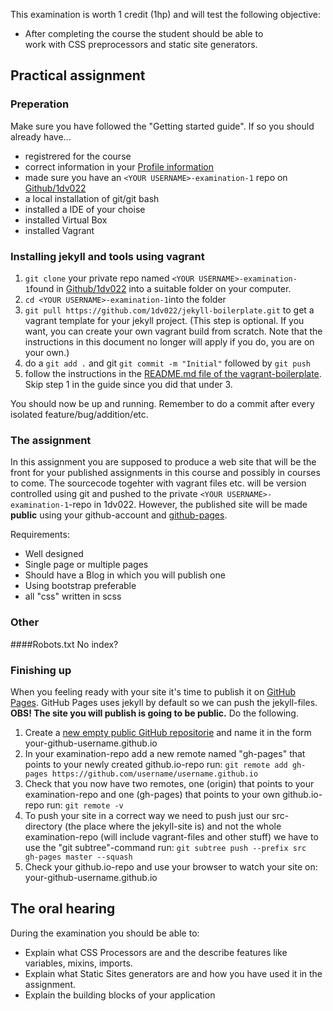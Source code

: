 This examination is worth 1 credit (1hp) and will test the following objective:
* After completing the course the student should be able to work with CSS preprocessors and static site generators.

## Practical assignment

### Preperation

Make sure you have followed the "Getting started guide". If so you should already have...
* registrered for the course
* correct information in your [Profile information](https://coursepress.lnu.se/kurs/klientbaserad-webbprogrammering/profile-information/)
* made sure you have an `<YOUR USERNAME>-examination-1` repo on [Github/1dv022](http://github.com/1dv022)
* a local installation of git/git bash
* installed a IDE of your choise
* installed Virtual Box
* installed Vagrant

### Installing jekyll and tools using vagrant

1. `git clone` your private repo named `<YOUR USERNAME>-examination-1`found in [Github/1dv022](http://github.com/1dv022) into a suitable folder on your computer. 
2. `cd <YOUR USERNAME>-examination-1`into the folder
3. `git pull https://github.com/1dv022/jekyll-boilerplate.git` to get a vagrant template for your jekyll project. (This step is optional. If you want, you can create your own vagrant build from scratch. Note that the instructions in this document no longer will apply if you do, you are on your own.)
4. do a `git add .` and git `git commit -m "Initial"` followed by `git push`
5. follow the instructions in the [README.md file of the vagrant-boilerplate](https://github.com/1dv022/jekyll-boilerplate/blob/master/README.md). Skip step 1 in the guide since you did that under 3.

You should now be up and running. Remember to do a commit after every isolated feature/bug/addition/etc.

### The assignment
In this assignment you are supposed to produce a web site that will be the front for your published assignments in this course and possibly in courses to come. The sourcecode togehter with vagrant files etc. will be version controlled using git and pushed to the private `<YOUR USERNAME>-examination-1`-repo in 1dv022. However, the published site will be made **public** using your github-account and [github-pages](https://pages.github.com/).

Requirements:
* Well designed
* Single page or multiple pages
* Should have a Blog in which you will publish one 
* Using bootstrap preferable
* all "css" written in scss


### Other

####Robots.txt
No index?

### Finishing up
When you feeling ready with your site it's time to publish it on [GitHub Pages](https://pages.github.com/). GitHub Pages uses jekyll by default so we can push the jekyll-files. **OBS! The site you will publish is going to be public.** Do the following.

1. Create a [new empty public GitHub repositorie](https://github.com/new) and name it in the form your-github-username.github.io
2. In your examination-repo add a new remote named "gh-pages" that points to your newly created github.io-repo run:
```git remote add gh-pages https://github.com/username/username.github.io```
3. Check that you now have two remotes, one (origin) that points to your examination-repo and one (gh-pages) that points to your own github.io-repo run: 
```git remote -v```
4. To push your site in a correct way we need to push just our src-directory (the place where the jekyll-site is) and not the whole examination-repo (will include vagrant-files and other stuff) we have to use the "git subtree"-command run: 
```git subtree push --prefix src  gh-pages master --squash```
5. Check your github.io-repo and use your browser to watch your site on: your-github-username.github.io

## The oral hearing
During the examination you should be able to:
* Explain what CSS Processors are and the describe features like variables, mixins, imports.
* Explain what Static Sites generators are and how you have used it in the assignment.
* Explain the building blocks of your application

